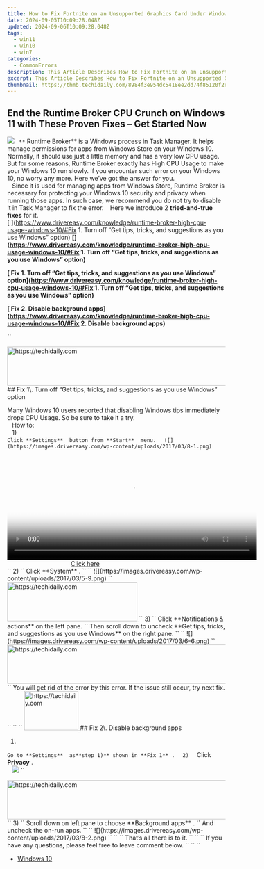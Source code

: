 ```yaml
---
title: How to Fix Fortnite on an Unsupported Graphics Card Under Windows
date: 2024-09-05T10:09:28.048Z
updated: 2024-09-06T10:09:28.048Z
tags:
  - win11
  - win10
  - win7
categories:
  - CommonErrors
description: This Article Describes How to Fix Fortnite on an Unsupported Graphics Card Under Windows
excerpt: This Article Describes How to Fix Fortnite on an Unsupported Graphics Card Under Windows
thumbnail: https://thmb.techidaily.com/8984f3e954dc5418ee2dd74f85120f2ef763c0382a218a0a60fa194808ade857.jpg
---
```


## End the Runtime Broker CPU Crunch on Windows 11 with These Proven Fixes – Get Started Now

![](https://images.drivereasy.com/wp-content/uploads/2017/03/7-1.png)
``
**`` Runtime Broker**  is a Windows process in Task Manager. It helps manage permissions for apps from Windows Store on your Windows 10\. Normally, it should use just a little memory and has a very low CPU usage. But for some reasons, Runtime Broker exactly has High CPU Usage to make your Windows 10 run slowly. If you encounter such error on your Windows 10, no worry any more. Here we’ve got the answer for you.  
``
`` Since it is used for managing apps from Windows Store, Runtime Broker is necessary for protecting your Windows 10 security and privacy when running those apps. In such case, we recommend you do not try to disable it in Task Manager to fix the error.
``
`` Here we introduce 2 **tried-and-true fixes** for it.  
[ ](<https://www.drivereasy.com/knowledge/runtime-broker-high-cpu-usage-windows-10/#Fix> 1.  Turn off “Get tips, tricks, and suggestions as you use Windows” option) **[](<https://www.drivereasy.com/knowledge/runtime-broker-high-cpu-usage-windows-10/#Fix> 1.  Turn off “Get tips, tricks, and suggestions as you use Windows” option)**

**[ Fix 1\. Turn off “Get tips, tricks, and suggestions as you use Windows” option](<https://www.drivereasy.com/knowledge/runtime-broker-high-cpu-usage-windows-10/#Fix> 1.  Turn off “Get tips, tricks, and suggestions as you use Windows” option)**

**[ Fix 2\. Disable background apps](<https://www.drivereasy.com/knowledge/runtime-broker-high-cpu-usage-windows-10/#Fix> 2. Disable background apps)**
  
``

<!-- affiliate ads begin -->
<a href="https://ephamedtechinc.pxf.io/c/5597632/2136619/26400" target="_top" id="2136619">
  <img src="//a.impactradius-go.com/display-ad/26400-2136619" border="0" alt="https://techidaily.com" width="728" height="90"/>
</a>
<img height="0" width="0" src="https://ephamedtechinc.pxf.io/i/5597632/2136619/26400" style="position:absolute;visibility:hidden;" border="0" />
<!-- affiliate ads end -->
## Fix 1\. Turn off “Get tips, tricks, and suggestions as you use Windows” option  
  
 Many Windows 10 users reported that disabling Windows tips immediately drops CPU Usage. So be sure to take it a try.  
``
`` How to:  
``
`` 1)  
`` Click **Settings**  button from **Start**  menu.  
``
`` ![](https://images.drivereasy.com/wp-content/uploads/2017/03/8-1.png)
``
<!-- affiliate ads begin -->
<span id="1983551">
					<video width="576" height="240" style="cursor:pointer"
           poster="//a.impactradius-go.com/display-clicktoplayimage/1983551.png"
           onclick="if(!this.playClicked){this.play();this.setAttribute('controls',true);this.playClicked=true;}">
	   <source src="//a.impactradius-go.com/display-ad/22993-1983551">
	   <img src="//a.impactradius-go.com/display-clicktoplayimage/1983551.png" style="border: none; height: 100%; width: 100%; object-fit: contain">
	</video>
	<div style="width:360px;text-align:center"><a href="javascript:window.open(decodeURIComponent('https%3A%2F%2Fhomestyler.sjv.io%2Fc%2F5597632%2F1983551%2F22993'), '_blank');void(0);">Click here</a></div>
</span>
<img height="0" width="0" src="https://imp.pxf.io/i/5597632/1983551/22993" style="position:absolute;visibility:hidden;" border="0" />
<!-- affiliate ads end -->
`` 2)  
`` Click **System** .  
``
`` ![](https://images.drivereasy.com/wp-content/uploads/2017/03/5-9.png)
``
<!-- affiliate ads begin -->
<a href="https://aligracehair.sjv.io/c/5597632/2135356/19272" target="_top" id="2135356">
  <img src="//a.impactradius-go.com/display-ad/19272-2135356" border="0" alt="https://techidaily.com" width="300" height="90"/>
</a>
<img height="0" width="0" src="https://aligracehair.sjv.io/i/5597632/2135356/19272" style="position:absolute;visibility:hidden;" border="0" />
<!-- affiliate ads end -->
`` 3)  
`` Click **Notifications & actions**  on the left pane.  
`` Then scroll down to uncheck **Get tips, tricks, and suggestions as you use Windows**  on the right pane.  
``
`` ![](https://images.drivereasy.com/wp-content/uploads/2017/03/6-6.png)
``
<!-- affiliate ads begin -->
<a href="https://ephamedtechinc.pxf.io/c/5597632/2137219/26400" target="_top" id="2137219">
  <img src="//a.impactradius-go.com/display-ad/26400-2137219" border="0" alt="https://techidaily.com" width="728" height="90"/>
</a>
<img height="0" width="0" src="https://ephamedtechinc.pxf.io/i/5597632/2137219/26400" style="position:absolute;visibility:hidden;" border="0" />
<!-- affiliate ads end -->
`` You will get rid of the error by this error. If the issue still occur, try next fix.  
``
``
``

<!-- affiliate ads begin -->
<a href="https://aligracehair.sjv.io/c/5597632/2135395/19272" target="_top" id="2135395">
  <img src="//a.impactradius-go.com/display-ad/19272-2135395" border="0" alt="https://techidaily.com" width="125" height="90"/>
</a>
<img height="0" width="0" src="https://aligracehair.sjv.io/i/5597632/2135395/19272" style="position:absolute;visibility:hidden;" border="0" />
<!-- affiliate ads end -->
## Fix 2\. Disable background apps  
  
 1)  

`` Go to **Settings**  as**step 1)** shown in **Fix 1** .  
``
`` 2)  
`` Click **Privacy** .  
``
`` ![](https://images.drivereasy.com/wp-content/uploads/2017/03/7-2.png)
``
<!-- affiliate ads begin -->
<a href="https://ephamedtechinc.pxf.io/c/5597632/2136614/26400" target="_top" id="2136614">
  <img src="//a.impactradius-go.com/display-ad/26400-2136614" border="0" alt="https://techidaily.com" width="728" height="90"/>
</a>
<img height="0" width="0" src="https://ephamedtechinc.pxf.io/i/5597632/2136614/26400" style="position:absolute;visibility:hidden;" border="0" />
<!-- affiliate ads end -->
`` 3)
`` Scroll down on left pane to choose **Background apps** .  
`` And uncheck the on-run apps.  
``
`` ![](https://images.drivereasy.com/wp-content/uploads/2017/03/8-2.png)
``
``
`` That’s all there is to it.  
``
``
`` If you have any questions, please feel free to leave comment below.  
``
``
``

* [Windows 10](https://tools.techidaily.com/drivereasy/download/)

<ins class="adsbygoogle"
     style="display:block"
     data-ad-format="autorelaxed"
     data-ad-client="ca-pub-7571918770474297"
     data-ad-slot="1223367746"></ins>



<ins class="adsbygoogle"
     style="display:block"
     data-ad-client="ca-pub-7571918770474297"
     data-ad-slot="8358498916"
     data-ad-format="auto"
     data-full-width-responsive="true"></ins>


